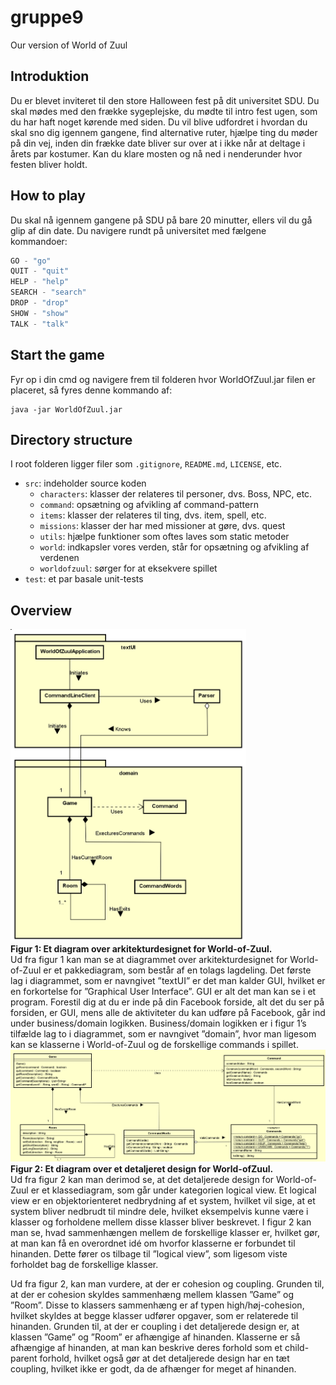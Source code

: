# gruppe9

Our version of World of Zuul

## Introduktion
Du er blevet inviteret til den store Halloween fest på dit universitet SDU. Du skal mødes med den frække sygeplejske, du mødte til intro fest ugen, som du har haft noget kørende med siden. Du vil blive udfordret i hvordan du skal sno dig igennem gangene, find alternative ruter, hjælpe ting du møder på din vej, inden din frække date bliver sur over at i ikke når at deltage i årets par kostumer. Kan du klare mosten og nå ned i nenderunder hvor festen bliver holdt.

## How to play
Du skal nå igennem gangene på SDU på bare 20 minutter, ellers vil du gå glip af din date. Du navigere rundt på universitet med fælgene kommandoer:
```java
GO - "go"
QUIT - "quit"
HELP - "help"
SEARCH - "search"
DROP - "drop"
SHOW - "show"
TALK - "talk"
```

## Start the game
Fyr op i din cmd og navigere frem til folderen hvor WorldOfZuul.jar filen er placeret, så fyres denne kommando af:
```
java -jar WorldOfZuul.jar
```

## Directory structure
I root folderen ligger filer som ```.gitignore```, ```README.md```, ```LICENSE```, etc.
- ```src```: indeholder source koden
    - ```characters```: klasser der relateres til personer, dvs. Boss, NPC, etc.
    - ```command```: opsætning og afvikling af command-pattern
    - ```items```: klasser der relateres til ting, dvs. item, spell, etc.
    - ```missions```: klasser der har med missioner at gøre, dvs. quest
    - ```utils```: hjælpe funktioner som oftes laves som static metoder
    - ```world```: indkapsler vores verden, står for opsætning og afvikling af verdenen
    - ```worldofzuul```: sørger for at eksekvere spillet
- ```test```: et par basale unit-tests

## Overview
<img src="https://github.com/n0bis/gruppe9/blob/master/wiki-img/arkitektur-design.png" height="500" alt="Arkitektur design"><br />
**Figur 1: Et diagram over arkitekturdesignet for World-of-Zuul.**
<br />
Ud fra figur 1 kan man se at diagrammet over arkitekturdesignet for World-of-Zuul er et pakkediagram, som består af en tolags lagdeling. Det første lag i diagrammet, som er navngivet ”textUI” er det man kalder GUI, hvilket er en forkortelse for ”Graphical User Interface”. GUI er alt det man kan se i et program. Forestil dig at du er inde på din Facebook forside, alt det du ser på forsiden, er GUI, mens alle de aktiviteter du kan udføre på Facebook, går ind under business/domain logikken. Business/domain logikken er i figur 1’s tilfælde lag to i diagrammet, som er navngivet ”domain”, hvor man ligesom kan se klasserne i World-of-Zuul og de forskellige commands i spillet.
<br />
![Detaljeret design](https://github.com/n0bis/gruppe9/blob/master/wiki-img/detaljeret-design.png)
**Figur 2: Et diagram over et detaljeret design for World-ofZuul.**
<br />
Ud fra figur 2 kan man derimod se, at det detaljerede design for World-of-Zuul er et klassediagram, som går under kategorien logical view. Et logical view er en objektorienteret nedbrydning af et system, hvilket vil sige, at et system bliver nedbrudt til mindre dele, hvilket eksempelvis kunne være i klasser og forholdene mellem disse klasser bliver beskrevet. I figur 2 kan man se, hvad sammenhængen mellem de forskellige klasser er, hvilket gør, at man kan få en overordnet idé om hvorfor klasserne er forbundet til hinanden. Dette fører os tilbage til ”logical view”, som ligesom viste forholdet bag de forskellige klasser.

Ud fra figur 2, kan man vurdere, at der er cohesion og coupling. Grunden til, at der er cohesion skyldes sammenhæng mellem klassen ”Game” og ”Room”. Disse to klassers sammenhæng er af typen high/høj-cohesion, hvilket skyldes at begge klasser udfører opgaver, som er relaterede til hinanden. Grunden til, at der er coupling i det detaljerede design er, at klassen ”Game” og ”Room” er afhængige af hinanden. Klasserne er så afhængige af hinanden, at man kan beskrive deres forhold som et child-parent forhold, hvilket også gør at det detaljerede design har en tæt coupling, hvilket ikke er godt, da de afhænger for meget af hinanden. 
